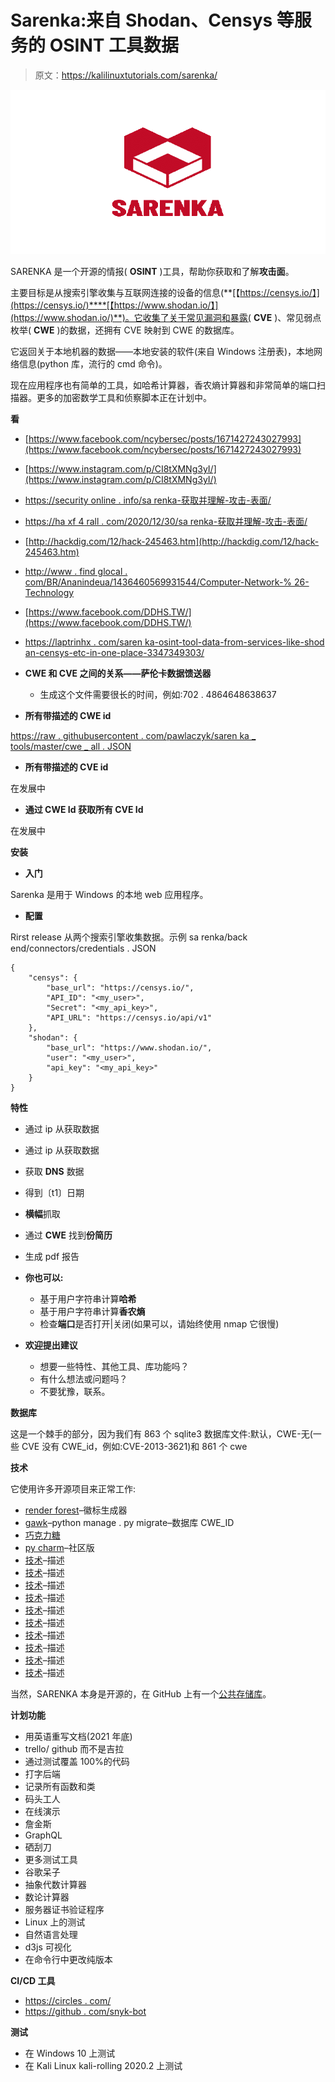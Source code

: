 # Sarenka:来自 Shodan、Censys 等服务的 OSINT 工具数据

> 原文：<https://kalilinuxtutorials.com/sarenka/>

[![Sarenka : OSINT Tool Data From Services Like Shodan, Censys](img//496e6f22beffc0d441318d7d34c207e4.png "Sarenka : OSINT Tool Data From Services Like Shodan, Censys")](https://1.bp.blogspot.com/-68niHfezg_M/X_cl-mgafrI/AAAAAAAAISs/iSYEX1CtfXMIN8mggu89nLICsz54KyvqQCLcBGAsYHQ/s728/SARENKA%25281%2529.png)

SARENKA 是一个开源的情报( **OSINT** )工具，帮助你获取和了解**攻击面**。

主要目标是从搜索引擎收集与互联网连接的设备的信息(**[【https://censys.io/】](https://censys.io/)****[【https://www.shodan.io/】](https://www.shodan.io/)**)。它收集了关于常见漏洞和暴露( **CVE** )、常见弱点枚举( **CWE** )的数据，还拥有 CVE 映射到 CWE 的数据库。

它返回关于本地机器的数据——本地安装的软件(来自 Windows 注册表)，本地网络信息(python 库，流行的 cmd 命令)。

现在应用程序也有简单的工具，如哈希计算器，香农熵计算器和非常简单的端口扫描器。更多的加密数学工具和侦察脚本正在计划中。

**看**

*   [https://www.facebook.com/ncybersec/posts/1671427243027993](https://www.facebook.com/ncybersec/posts/1671427243027993)
*   [https://www.instagram.com/p/CI8tXMNg3yI/](https://www.instagram.com/p/CI8tXMNg3yI/)
*   [https://security online . info/sa renka-获取并理解-攻击-表面/](https://securityonline.info/sarenka-obtaining-and-understanding-attack-surface/)
*   [https://ha xf 4 rall . com/2020/12/30/sa renka-获取并理解-攻击-表面/](https://haxf4rall.com/2020/12/30/sarenka-obtaining-and-understanding-attack-surface/)
*   [http://hackdig.com/12/hack-245463.htm](http://hackdig.com/12/hack-245463.htm)
*   [http://www . find glocal . com/BR/Ananindeua/1436460569931544/Computer-Network-% 26-Technology](http://www.findglocal.com/BR/Ananindeua/1436460569931544/Computer-Network-%26-Technology)
*   [https://www.facebook.com/DDHS.TW/](https://www.facebook.com/DDHS.TW/)
*   [https://laptrinhx . com/saren ka-osint-tool-data-from-services-like-shod an-censys-etc-in-one-place-3347349303/](https://laptrinhx.com/sarenka-osint-tool-data-from-services-like-shodan-censys-etc-in-one-place-3347349303/)

*   **CWE 和 CVE 之间的关系——萨伦卡数据馈送器**
    *   生成这个文件需要很长的时间，例如:702 . 4864648638637

*   **所有带描述的 CWE id**

[https://raw . githubusercontent . com/pawlaczyk/saren ka _ tools/master/cwe _ all . JSON](https://raw.githubusercontent.com/pawlaczyk/sarenka_tools/master/cwe_all.json)

*   **所有带描述的 CVE id**

在发展中

*   **通过 CWE Id 获取所有 CVE Id**

在发展中

**安装**

*   **入门**

Sarenka 是用于 Windows 的本地 web 应用程序。

*   **配置**

Rirst release 从两个搜索引擎收集数据。示例 sa renka/back end/connectors/credentials . JSON

```
{   
    "censys": {
        "base_url": "https://censys.io/",
        "API_ID": "<my_user>",
        "Secret": "<my_api_key>",
        "API_URL": "https://censys.io/api/v1"
    },
    "shodan": {
        "base_url": "https://www.shodan.io/",
        "user": "<my_user>",
        "api_key": "<my_api_key>"
    }
}
```

**特性**

*   通过 ip 从获取数据
*   通过 ip 从获取数据
*   获取 **DNS** 数据
*   得到〔t1〕日期
*   **横幅**抓取
*   通过 **CWE** 找到**份简历**
*   生成 pdf 报告

*   **你也可以:**
    *   基于用户字符串计算**哈希**
    *   基于用户字符串计算**香农熵**
    *   检查**端口**是否打开|关闭(如果可以，请始终使用 nmap 它很慢)
*   **欢迎提出建议**
    *   想要一些特性、其他工具、库功能吗？
    *   有什么想法或问题吗？
    *   不要犹豫，联系。

**数据库**

这是一个棘手的部分，因为我们有 863 个 sqlite3 数据库文件:默认，CWE-无(一些 CVE 没有 CWE_id，例如:CVE-2013-3621)和 861 个 cwe

**技术**

它使用许多开源项目来正常工作:

*   [render forest](https://www.renderforest.com/)–徽标生成器
*   [gawk](http://gnuwin32.sourceforge.net/packages/gawk.htm)–python manage . py migrate–数据库 CWE_ID
*   [巧克力糖](https://chocolatey.org/)
*   [py charm](https://www.jetbrains.com/pycharm/)–社区版
*   [技术](https://github.com/pawlaczyk/sarenka/blob/master/url_address)–描述
*   [技术](https://github.com/pawlaczyk/sarenka/blob/master/url_address)–描述
*   [技术](https://github.com/pawlaczyk/sarenka/blob/master/url_address)–描述
*   [技术](https://github.com/pawlaczyk/sarenka/blob/master/url_address)–描述
*   [技术](https://github.com/pawlaczyk/sarenka/blob/master/url_address)–描述
*   [技术](https://github.com/pawlaczyk/sarenka/blob/master/url_address)–描述
*   [技术](https://github.com/pawlaczyk/sarenka/blob/master/url_address)–描述
*   [技术](https://github.com/pawlaczyk/sarenka/blob/master/url_address)–描述
*   [技术](https://github.com/pawlaczyk/sarenka/blob/master/url_address)–描述
*   [技术](https://github.com/pawlaczyk/sarenka/blob/master/url_address)–描述

当然，SARENKA 本身是开源的，在 GitHub 上有一个[公共存储库](https://github.com/pawlaczyk/sarenka)。

**计划功能**

*   用英语重写文档(2021 年底)
*   trello/ github 而不是吉拉
*   通过测试覆盖 100%的代码
*   打字后端
*   记录所有函数和类
*   码头工人
*   在线演示
*   詹金斯
*   GraphQL
*   硒刮刀
*   更多测试工具
*   谷歌呆子
*   抽象代数计算器
*   数论计算器
*   服务器证书验证程序
*   Linux 上的测试
*   自然语言处理
*   d3js 可视化
*   在命令行中更改纯版本

**CI/CD 工具**

*   [https://circles . com/](https://circleci.com/)
*   [https://github . com/snyk-bot](https://github.com/snyk-bot)

**测试**

*   在 Windows 10 上测试
*   在 Kali Linux kali-rolling 2020.2 上测试